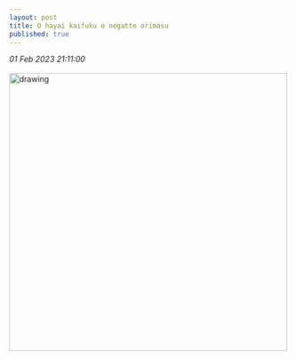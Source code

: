 ```yaml
---
layout: post
title: O hayai kaifuku o negatte orimasu
published: true
---
```

_01 Feb 2023 21:11:00_
<br>
<br>
<img src="https://drive.google.com/uc?export=view&id=1hQsCOE7ogUiH1NZ54nkDB_dQ87V5At2x" alt="drawing" width="500"/>
